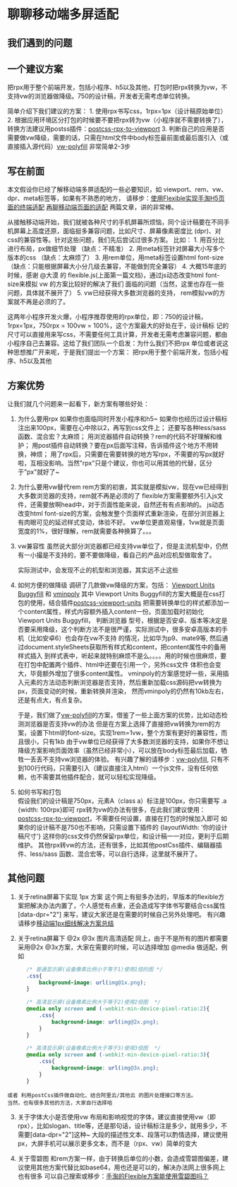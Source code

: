 # 聊聊移动端多屏适配

## 我们遇到的问题
  
## 一个建议方案
  把rpx用于整个前端开发，包括小程序、h5以及其他，打包时把rpx转换为vw，不支持vw的浏览器做降级。750的设计稿，开发者无需考虑单位转换。

  简单介绍下我们建议的方案：
    1. 使用rpx书写css，1rpx=1px（设计稿原始单位）
    2. 根据应用环境区分打包的时候要不要把rpx转为vw（小程序就不需要转换了），转换方法建议用postss插件：[postcss-rpx-to-viewport](https://github.com/RaySnow/postcss-rpx-to-viewport)
    3. 判断自己的应用是否需要做vw降级，需要的话，只需在html文件中body标签最前面或最后面引入（或直接插入源代码）[vw-polyfill](https://github.com/RaySnow/vw-polyfill)
    非常简单2-3步
  
## 写在前面
  本文假设你已经了解移动端多屏适配的一些必要知识，如 viewport、rem、vw、dpr、meta标签等，如果有不熟悉的地方，
  请移步：[使用Flexible实现手淘H5页面的终端适配](https://www.w3cplus.com/mobile/lib-flexible-for-html5-layout.html) [再聊移动端页面的适配](https://www.w3cplus.com/css/vw-for-layout.html)
  两篇文章，讲的非常棒。
  
  从接触移动端开始，我们就被各种尺寸的手机屏幕所烦恼，同个设计稿要在不同手机屏幕上高度还原，面临挺多兼容问题，比如尺寸、屏幕像素密度比
  (dpr)、对css的兼容性等。针对这些问题，我们先后尝试过很多方案。
  比如： 
    1. 用百分比进行布局，px做细节处理 （缺点：不精准）
    2. 用meta标签针对屏幕大小写多个版本的css （缺点：太麻烦了）
    3. 用rem单位，用meta标签设置html font-size（缺点：只能根据屏幕大小分几级去兼容，不能做到完全兼容）
    4. 大概15年底的时候，感谢 @大漠 的 flexible.js(上面第一篇文档)，通过js动态改变html font-size来模拟 vw 的方案比较好的解决了我们
    面临的问题（当然，这里也存在一些问题，具体就不展开了）
    5. vw已经获得大多数浏览器的支持， rem模拟vw的方案就不再是必须的了。
    
  这两年小程序开发火爆，小程序推荐使用的rpx单位，即：750的设计稿，1rpx=1px，750rpx = 100vw = 100%，这个方案最大的好处在于，设计稿标
  记的尺寸可以直接用来写css，不需要任何工具计算，开发者无需考虑兼容问题，都由小程序自己去兼容。这给了我们团队一个启发：为什么我们不把rpx
  单位或者说这种思想推广开来呢，于是我们提出一个方案： 把rpx用于整个前端开发，包括小程序、h5以及其他
 
## 方案优势
  让我们就几个问题来一起看下，新方案有哪些好处：
  1. 为什么要用rpx
     如果你也面临同时开发小程序和h5~
     如果你也经历过设计稿标注出来100px，需要在心中除以2，再写到css文件上；
     还要写各种less/sass 函数、混合宏？太麻烦；
     用浏览器插件自动转换？rem的代码不好理解和维护；
     用post插件自动转换？要在px后面写注释，告诉插件这个地方不用转换，神烦；
     用了rpx后，只需要在需要转换的地方写rpx，不需要的写px就好啦，互相没影响。当然"rpx"只是个建议，你也可以用其他的代替，区分于"px"就好了~
     
  2. 为什么要用vw替代rem
     rem方案的初衷，其实就是模拟vw，现在vw已经得到大多数浏览器的支持，rem就不再是必须的了
     flexible方案需要额外引入js文件，还需要放啊head中，对于页面性能来说，自然还有有点影响的。
     js动态改变html font-size的方案，会触发整个页面样式重新渲染，在部分浏览器上有肉眼可见的延迟样式变动，体验不好。
     vw单位更直观易懂，1vw就是页面宽度的1%，很好理解，rem就需要各种换算了。。。
      
  3. vw兼容性
      虽然说大部分浏览器都已经支持vw单位了，但是主流机型中，仍然有一小撮是不支持的，要不要做降级，看自己的产品对应机型做取舍了。
      

      实际测试中，会发现不止的机型和浏览器，其实远不止这些
      
  4. 如何方便的做降级
     调研了几款做vw降级的方案，包括： 
     [Viewport Units Buggyfill](https://github.com/rodneyrehm/viewport-units-buggyfill) 和 
     [vminpoly](https://github.com/saabi/vminpoly)
     其中 Viewport Units Buggyfill的方案大概是在css打包的使用，结合插件[postcss-viewport-units](https://github.com/springuper/postcss-viewport-units)
     把需要转换单位的样式都添加一个content属性，样式内容额外插入content一份。页面加载时初始化 Viewport Units Buggyfill， 判断浏览器
     型号，根据是否安卓、版本等决定是否要采用降级，这个判断方法不是很严谨，实际测试中，很多安卓高版本的手机（比如安卓6）也会存在vw不支持
     的情况，比如华为p9、mate9等, 然后通过document.styleSheets获取所有样式和content，把content属性中的备用样式插入
     到样式表中，听起来就特别麻烦不是么。。。。用的时候也很麻烦，要在打包中配置两个插件、html中还要在引用一个，另外css文件
     体积也会变大，毕竟额外增加了很多content属性。
     vminpoly的方案感觉好一些，采用插入元素的方法动态判断浏览器是否支持，然后重新加载css源码把vw转换为px，页面变动的时候，重新转换并渲染，
     然而vminpoly的仍然有10kb左右，还是有点大，有点复杂。
     
     于是，我们做了[vw-polyfill](https://github.com/RaySnow/vw-polyfill)的方案，借鉴了一些上面方案的优势，比如动态检测浏览器是否支持vw的办法
     但是在方案上选择了直接把vw转换为rem的方案，设置下html的font-size。实现1rem=1vw，整个方案有更好的兼容性，而且很小，只有1kb
     由于vw单位已经获得了大多数浏览器的支持，如果你不想让降级方案影响页面效率（虽然已经非常小），可以放在body标签最后加载，牺牲一丢丢不支持vw浏览器的体验。
     有兴趣了解的请移步：[vw-polyfill](https://github.com/RaySnow/vw-polyfill), 只有不到100行代码，只需要引入（建议直接注入html）一个js文件，没有任何依赖，也不需要其他插件配合，就可以轻松实现降级。
     
  5. 如何书写和打包     
     假设我们的设计稿是750px，元素A（class a）标注是100px，你只需要写 .a {width: 100rpx}即可
     rpx转为vw的办法有很多，在此我们建议使用：[postcss-rpx-to-viewport](https://github.com/RaySnow/postcss-rpx-to-viewport)，不需要任何设置，直接在打包的时候加入即可
     如果你的设计稿不是750也不影响，只需设置下插件的 {layoutWidth: '你的设计稿尺寸'}
     这样你的css文件仍然保留rpx单位，和设计稿一一对应，更利于后期维护。
     其他rpx转vw的方法，还有很多，比如其他postCss插件、编辑器插件、less/sass 函数、混合宏等，可以自行选择，这里就不展开了。
 

  
## 其他问题
  1. 关于retina屏幕下实现 1px 方案 
     这个网上有挺多办法的，早版本的flexible方案把解决办法内置了，个人感觉有点重，还会造成写字体书写要结合css属性 [data-dpr="2"] 来写，建议大家还是在需要的时候自己另外处理吧。
     有兴趣请移步[移动端1px细线解决方案总结](https://www.cnblogs.com/lunarorbitx/p/5287309.html)
     
  2. 关于retina屏幕下 @2x @3x 图片高清适配
     同上，由于不是所有的图片都需要采用@2x @3x方案，大家在需要的时候，可以选择增加 @media 做适配，例如
```css
      /* 普通显示屏(设备像素比例小于等于1)使用1倍的图 */
      .css{
          background-image: url(img@1x.png);
      }
      
      /* 高清显示屏(设备像素比例大于等于2)使用2倍图  */
      @media only screen and (-webkit-min-device-pixel-ratio:2){
          .css{
              background-image: url(img@2x.png);
          }
      }
      
      /* 高清显示屏(设备像素比例大于等于3)使用3倍图  */
      @media only screen and (-webkit-min-device-pixel-ratio:3){
          .css{
              background-image: url(img@3x.png);
          }
      }     
```
    或者 利用postCss插件做自动化、结合阿里云/其他云 的图片处理接口等方法。
    当然，也有很多其他的方法，大家自行选择哈

     
  3. 关于字体大小是否使用vw
     布局和影响视觉的字体，建议直接使用vw（即rpx），比如slogan、title等，还是那句话，设计稿标注是多少，就用多少，不需要[data-dpr="2"]这种~
     大段的描述性文本、段落可以酌情选择，建议使用px，大屏手机可以展示更多文本，而不是（rpx、vw）简单的变大

  4. 关于雪碧图
     和rem方案一样，由于转换后单位的小数，会造成雪碧图偏差，建议使用其他方案代替比如base64，用也还是可以的，解决办法网上很多网上也有很多
     可以自己搜索或移步：[手淘的Flexible方案能使用雪碧图吗？](https://www.zhihu.com/question/48436859)
